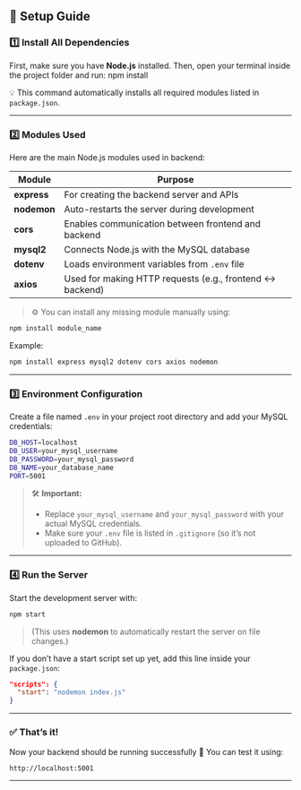 ## 🚀 Setup Guide

### 1️⃣ **Install All Dependencies**

First, make sure you have **Node.js** installed.
Then, open your terminal inside the project folder and run: npm install

💡 This command automatically installs all required modules listed in `package.json`.

-------------------------------------------------------------------------

### 2️⃣ **Modules Used**

Here are the main Node.js modules used in backend:

| Module      | Purpose                                                  |
| ----------- | -------------------------------------------------------- |
| **express** | For creating the backend server and APIs                 |
| **nodemon** | Auto-restarts the server during development              |
| **cors**    | Enables communication between frontend and backend       |
| **mysql2**  | Connects Node.js with the MySQL database                 |
| **dotenv**  | Loads environment variables from `.env` file             |
| **axios**   | Used for making HTTP requests (e.g., frontend ↔ backend) |

> ⚙️ You can install any missing module manually using:

```bash
npm install module_name
```

Example:

```bash
npm install express mysql2 dotenv cors axios nodemon
```

---

### 3️⃣ **Environment Configuration**

Create a file named `.env` in your project root directory and add your MySQL credentials:

```bash
DB_HOST=localhost
DB_USER=your_mysql_username
DB_PASSWORD=your_mysql_password
DB_NAME=your_database_name
PORT=5001
```

> 🛠 **Important:**
>
> * Replace `your_mysql_username` and `your_mysql_password` with your actual MySQL credentials.
> * Make sure your `.env` file is listed in `.gitignore` (so it’s not uploaded to GitHub).

---

### 4️⃣ **Run the Server**

Start the development server with:

```bash
npm start
```

> (This uses **nodemon** to automatically restart the server on file changes.)

If you don’t have a start script set up yet, add this line inside your `package.json`:

```json
"scripts": {
  "start": "nodemon index.js"
}
```

---

### ✅ **That’s it!**

Now your backend should be running successfully 🎉
You can test it using:

```
http://localhost:5001
```
---

